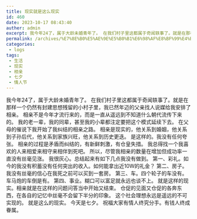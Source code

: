```yaml
---
title: 现实就是这么现实
id: 460
date: 2023-10-17 08:43:40
auther: admin
excerpt: 我今年24了，属于大龄未婚青年了。 在我们村子里这都属于奇闻轶事了。就是在那样一个仍然有封建思想残留的小村子里，我已然年迈的父亲找人说媒给我安排了相亲。 相亲不是今年才流行来的，而是一直从遥远到不知道什么朝代流传下来的。 我的老一辈，我的同辈，甚至我的小辈都注定要把这个模式延续下去。 在父母的催说下
permalink: /archives/%E7%8E%B0%E5%AE%9E%E5%B0%B1%E6%98%AF%E8%BF%99%E4%B9%88%E7%8E%B0%E5%AE%9E
categories:
 - logs
tags: 
 - 生活
 - 现实
 - 相亲
 - 七夕
 - 情人节
---
```


我今年24了，属于大龄未婚青年了。 
在我们村子里这都属于奇闻轶事了。就是在那样一个仍然有封建思想残留的小村子里，我已然年迈的父亲找人说媒给我安排了相亲。
相亲不是今年才流行来的，而是一直从遥远到不知道什么朝代流传下来的。 
我的老一辈，我的同辈，甚至我的小辈都注定要把这个模式延续下去。 在父母的催说下我开始了我纠结的相亲之路。 
相亲是现实的，他关系到婚姻，他关系到子孙后代，他关系到家族兴旺，他关系到历史更迭。
是这样的。我没有任何夸张。
相亲的过程是矛盾而纠结的，有新鲜刺激，有仓皇失措。
我总得找一个我喜欢的人来相爱来相守来相伴到死吧。
所以，尽管我相亲的数量在增加但成功率一直没有丝毫见涨。
我很灰心。总结起来有如下几点我没有做到。 
第一、彩礼。如今的我没有积蓄没有任何突出的收入。如何能拿出近10W的礼金？ 
第二、房子。我没有丝毫的信心在我死之前可以买到一套房。 
第三、车。四个轮子的车没有。车马炮的车倒是有。
第四、事业。糊口可以富足就永远也谈不上。 
就是这样的现实。相亲就是在这样的问题问答当中开始又结束。 
仓促的见面又仓促的各奔东西，在各自的记忆中丝毫不会留下半分的印象。 
这个社会理想永远是遥远的不可实现的。 
就是这么的现实。 今天是七夕。
祝福大家有情人终究分手。有钱人终成眷属。